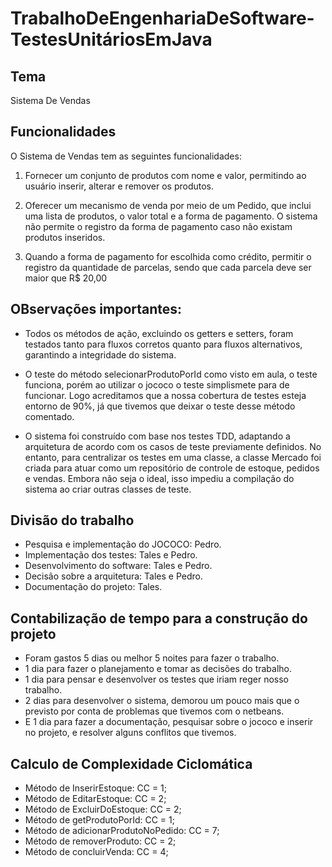 # TrabalhoDeEngenhariaDeSoftware-TestesUnitáriosEmJava

## Tema

Sistema De Vendas

## Funcionalidades

O Sistema de Vendas tem as seguintes funcionalidades:

1. Fornecer um conjunto de produtos com nome e valor, permitindo ao usuário inserir, alterar e remover os produtos.

2. Oferecer um mecanismo de venda por meio de um Pedido, que inclui uma lista de produtos, o valor total e a forma de pagamento. O sistema não permite o registro da forma de pagamento caso não existam produtos inseridos.

3. Quando a forma de pagamento for escolhida como crédito, permitir o registro da quantidade de parcelas, sendo que cada parcela deve ser maior que R$ 20,00

## **OBservações importantes:**
- Todos os métodos de ação, excluindo os getters e setters, foram testados tanto para fluxos corretos quanto para fluxos alternativos, garantindo a integridade do sistema.

- O teste do método selecionarProdutoPorId como visto em aula, o teste funciona, porém ao utilizar o jococo o teste simplismete para de funcionar. Logo acreditamos que a nossa cobertura de testes esteja entorno de 90%, já que tivemos que deixar o teste desse método comentado.

- O sistema foi construído com base nos testes TDD, adaptando a arquitetura de acordo com os casos de teste previamente definidos. No entanto, para centralizar os testes em uma classe, a classe Mercado foi criada para atuar como um repositório de controle de estoque, pedidos e vendas. Embora não seja o ideal, isso impediu a compilação do sistema ao criar outras classes de teste.

## Divisão do trabalho

- Pesquisa e implementação do JOCOCO: Pedro.
- Implementação dos testes: Tales e Pedro.
- Desenvolvimento do software: Tales e Pedro.
- Decisão sobre a arquitetura: Tales e Pedro.
- Documentação do projeto: Tales.

## Contabilização de tempo para a construção do projeto

- Foram gastos 5 dias ou melhor 5 noites para fazer o trabalho.
- 1 dia para fazer o planejamento e tomar as decisões do trabalho.
- 1 dia para pensar e desenvolver os testes que iriam reger nosso trabalho.
- 2 dias para desenvolver o sistema, demorou um pouco mais que o previsto por conta de problemas que tivemos com o netbeans.
- E 1 dia para fazer a documentação, pesquisar sobre o jococo e inserir no projeto, e resolver alguns conflitos que tivemos.

## Calculo de Complexidade Ciclomática 

- Método de InserirEstoque: CC = 1;
- Método de EditarEstoque: CC = 2;
- Método de ExcluirDoEstoque: CC = 2;
- Método de getProdutoPorId: CC = 1;
- Método de adicionarProdutoNoPedido: CC = 7;
- Método de removerProduto: CC = 2;
- Método de concluirVenda: CC = 4;
